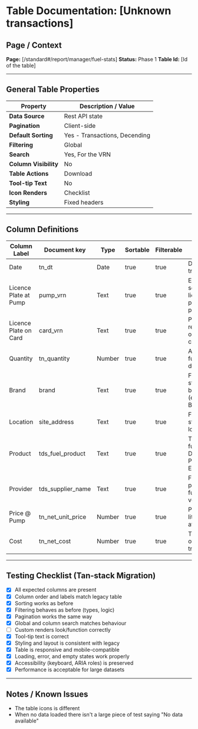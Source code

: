 # Table Documentation: [Unknown transactions]

## Page / Context
**Page:** [/standard#/report/manager/fuel-stats]
**Status:** Phase 1
**Table Id:** [Id of the table]

---

## General Table Properties

| Property             | Description / Value |
|----------------------|---------------------|
| **Data Source**      | Rest API state |
| **Pagination**       | Client-side |
| **Default Sorting**  | Yes - Transactions, Decending |
| **Filtering**        | Global |
| **Search**           | Yes, For the VRN |
| **Column Visibility**| No |
| **Table Actions**    | Download |
| **Tool-tip Text**    | No |
| **Icon Renders**     | Checklist |
| **Styling**          | Fixed headers |

---

## Column Definitions

| Column Label           | Document key      | Type    | Sortable | Filterable | Notes                                                       |
|------------------------|-------------------|---------|----------|------------|-------------------------------------------------------------|
| Date                   | tn_dt             | Date    | true     | true       | Date of the transaction                                     |
| Licence Plate at Pump  | pump_vrn          | Text    | true     | true       | Entered or scanned licence plate at the pump                |
| Licence Plate on Card  | card_vrn          | Text    | true     | true       | Plate registered on the fuel card                           |
| Quantity               | tn_quantity       | Number  | true     | true       | Amount of fuel dispensed                                    |
| Brand                  | brand             | Text    | true     | true       | Fuel station brand (e.g., Shell, BP)                        |
| Location               | site_address      | Text    | true     | true       | Fuel station location                                       |
| Product                | tds_fuel_product  | Text    | true     | true       | Type of fuel (e.g., Diesel, Petrol, Electric)               |
| Provider               | tds_supplier_name | Text    | true     | true       | Fuel card provider or fuel vendor                           |
| Price @ Pump           | tn_net_unit_price | Number  | true     | true       | Price per litre/kWh at pump                                 |
| Cost                   | tn_net_cost       | Number  | true     | true       | Total cost of the transaction                               |

---

## Testing Checklist (Tan-stack Migration)

- [x] All expected columns are present
- [x] Column order and labels match legacy table
- [x] Sorting works as before
- [x] Filtering behaves as before (types, logic)
- [x] Pagination works the same way
- [x] Global and column search matches behaviour
- [ ] Custom renders look/function correctly
- [x] Tool-tip text is correct
- [x] Styling and layout is consistent with legacy
- [x] Table is responsive and mobile-compatible
- [x] Loading, error, and empty states work properly
- [x] Accessibility (keyboard, ARIA roles) is preserved
- [x] Performance is acceptable for large datasets

---

## Notes / Known Issues

- The table icons is different
- When no data loaded there isn't a large piece of test saying "No data available"
